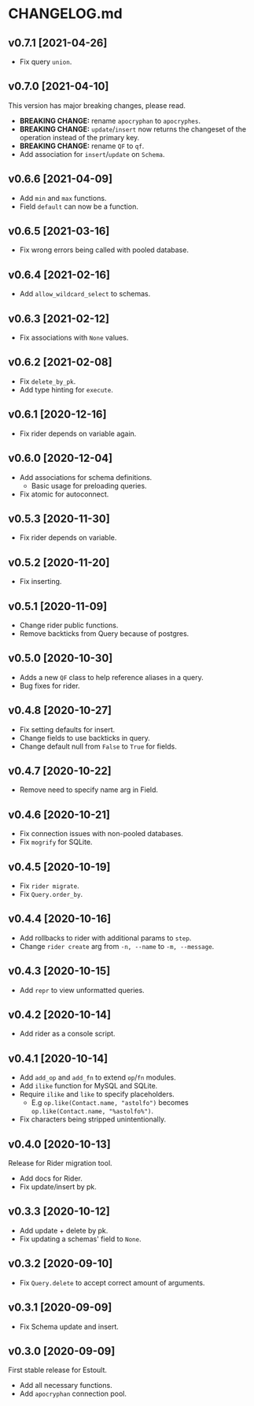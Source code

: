 # CHANGELOG.md

## v0.7.1 [2021-04-26]

* Fix query `union`.

## v0.7.0 [2021-04-10]

This version has major breaking changes, please read.

* **BREAKING CHANGE:** rename `apocryphan` to `apocryphes`.
* **BREAKING CHANGE:** `update`/`insert` now returns the changeset of the operation instead of the primary key.
* **BREAKING CHANGE:** rename `QF` to `qf`.
* Add association for `insert`/`update` on `Schema`.

## v0.6.6 [2021-04-09]

* Add `min` and `max` functions.
* Field `default` can now be a function.

## v0.6.5 [2021-03-16]

* Fix wrong errors being called with pooled database.

## v0.6.4 [2021-02-16]

* Add `allow_wildcard_select` to schemas.

## v0.6.3 [2021-02-12]

* Fix associations with `None` values.

## v0.6.2 [2021-02-08]

* Fix `delete_by_pk`.
* Add type hinting for `execute`.

## v0.6.1 [2020-12-16]

* Fix rider depends on variable again.

## v0.6.0 [2020-12-04]

* Add associations for schema definitions.
  * Basic usage for preloading queries.
* Fix atomic for autoconnect.

## v0.5.3 [2020-11-30]

* Fix rider depends on variable.

## v0.5.2 [2020-11-20]

* Fix inserting.

## v0.5.1 [2020-11-09]

* Change rider public functions.
* Remove backticks from Query because of postgres.

## v0.5.0 [2020-10-30]

* Adds a new `QF` class to help reference aliases in a query.
* Bug fixes for rider.

## v0.4.8 [2020-10-27]

* Fix setting defaults for insert.
* Change fields to use backticks in query.
* Change default null from `False` to `True` for fields.

## v0.4.7 [2020-10-22]

* Remove need to specify name arg in Field.

## v0.4.6 [2020-10-21]

* Fix connection issues with non-pooled databases.
* Fix `mogrify` for SQLite.

## v0.4.5 [2020-10-19]

* Fix `rider migrate`.
* Fix `Query.order_by`.

## v0.4.4 [2020-10-16]

* Add rollbacks to rider with additional params to `step`.
* Change `rider create` arg from `-n, --name` to `-m, --message`.

## v0.4.3 [2020-10-15]

* Add `repr` to view unformatted queries.

## v0.4.2 [2020-10-14]

* Add rider as a console script.

## v0.4.1 [2020-10-14]

* Add `add_op` and `add_fn` to extend `op`/`fn` modules.
* Add `ilike` function for MySQL and SQLite.
* Require `ilike` and `like` to specify placeholders.
  * E.g `op.like(Contact.name, "astolfo")` becomes `op.like(Contact.name, "%astolfo%")`.
* Fix characters being stripped unintentionally.

## v0.4.0 [2020-10-13]

Release for Rider migration tool.

* Add docs for Rider.
* Fix update/insert by pk.

## v0.3.3 [2020-10-12]

* Add update + delete by pk.
* Fix updating a schemas' field to `None`.

## v0.3.2 [2020-09-10]

* Fix `Query.delete` to accept correct amount of arguments.

## v0.3.1 [2020-09-09]

* Fix Schema update and insert.

## v0.3.0 [2020-09-09]

First stable release for Estoult.

* Add all necessary functions.
* Add `apocryphan` connection pool.
